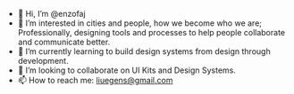 - 👋 Hi, I’m @enzofaj
- 👀 I’m interested in cities and people, how we become who we are; Professionally, designing tools and processes to help people collaborate and communicate better. 
- 🌱 I’m currently learning to build design systems from design through development.
- 💞️ I’m looking to collaborate on UI Kits and Design Systems.
- 📫 How to reach me: liuegens@gmail.com

<!---
enzofaj/enzofaj is a ✨ special ✨ repository because its `README.md` (this file) appears on your GitHub profile.
You can click the Preview link to take a look at your changes.
--->
